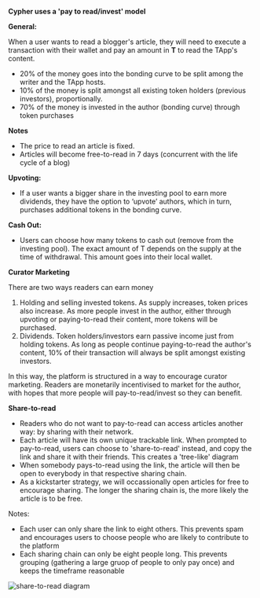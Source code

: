 **Cypher uses a 'pay to read/invest' model**



**General:**

When a user wants to read a blogger's article, they will need to execute a transaction with their wallet and pay an amount in **T** to read the TApp's content.

- 20% of the money goes into the bonding curve to be split among the writer and the TApp hosts.
- 10% of the money is split amongst all existing token holders (previous investors), proportionally.
- 70% of the money is invested in the author (bonding curve) through token purchases

**Notes**
- The price to read an article is fixed.
- Articles will become free-to-read in 7 days (concurrent with the life cycle of a blog)

**Upvoting:**

- If a user wants a bigger share in the investing pool to earn more dividends, they have the option to ‘upvote’ authors, which in turn, purchases additional tokens in the bonding curve.

**Cash Out:**

- Users can choose how many tokens to cash out (remove from the investing pool). The exact amount of T depends on the supply at the time of withdrawal. This amount goes into their local wallet.

**Curator Marketing**

There are two ways readers can earn money
1. Holding and selling invested tokens. As supply increases, token prices also increase. As more people invest in the author, either through upvoting or paying-to-read their content, more tokens will be purchased.
2. Dividends. Token holders/investors earn passive income just from holding tokens. As long as people continue paying-to-read the author's content, 10% of their transaction will always be split amongst existing investors.

In this way, the platform is structured in a way to encourage curator marketing. Readers are monetarily incentivised to market for the author, with hopes that more people will pay-to-read/invest so they can benefit.

**Share-to-read**

- Readers who do not want to pay-to-read can access articles another way: by sharing with their network.
- Each article will have its own unique trackable link. When prompted to pay-to-read, users can choose to 'share-to-read' instead, and copy the link and share it with their friends. This creates a 'tree-like' diagram
- When somebody pays-to-read using the link, the article will then be open to everybody in that respective sharing chain.
- As a kickstarter strategy, we will occassionally open articles for free to encourage sharing. The longer the sharing chain is, the more likely the article is to be free.

Notes:
- Each user can only share the link to eight others. This prevents spam and encourages users to choose people who are likely to contribute to the platform
- Each sharing chain can only be eight people long. This prevents grouping (gathering a large gruop of people to only pay once) and keeps the timeframe reasonable

![share-to-read diagram](https://user-images.githubusercontent.com/17632589/163700074-605a6e4a-cb4e-4d19-8c5e-ca7e324b93b6.jpeg)


